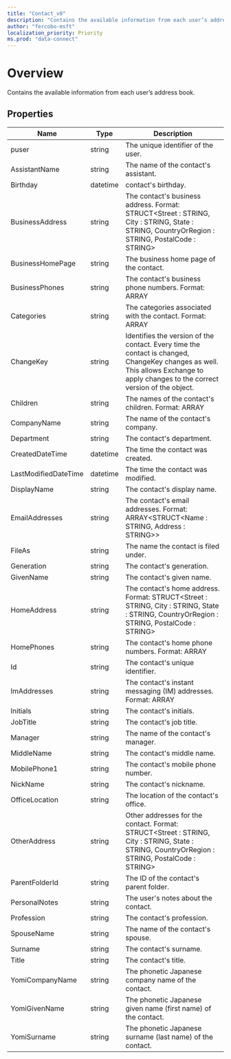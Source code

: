 ```yaml
---
title: "Contact_v0"
description: "Contains the available information from each user’s address book."
author: "fercobo-msft"
localization_priority: Priority
ms.prod: "data-connect"
---
```


# Overview

Contains the available information from each user’s address book.

## Properties

| Name | Type | Description |
|--|--|--|
| puser | string | The unique identifier of the user. |
| AssistantName | string | The name of the contact's assistant. |
| Birthday | datetime | contact's birthday. |
| BusinessAddress | string | The contact's business address. Format: STRUCT<Street : STRING, City : STRING, State : STRING, CountryOrRegion : STRING, PostalCode : STRING> |
| BusinessHomePage | string | The business home page of the contact. |
| BusinessPhones | string | The contact's business phone numbers. Format: ARRAY<STRING> |
| Categories | string | The categories associated with the contact. Format: ARRAY<STRING> |
| ChangeKey | string | Identifies the version of the contact. Every time the contact is changed, ChangeKey changes as well. This allows Exchange to apply changes to the correct version of the object. |
| Children | string | The names of the contact's children. Format: ARRAY<STRING> |
| CompanyName | string | The name of the contact's company. |
| Department | string | The contact's department. |
| CreatedDateTime | datetime | The time the contact was created. |
| LastModifiedDateTime | datetime | The time the contact was modified. |
| DisplayName | string | The contact's display name. |
| EmailAddresses | string | The contact's email addresses. Format: ARRAY<STRUCT<Name : STRING, Address : STRING>> |
| FileAs | string | The name the contact is filed under. |
| Generation | string | The contact's generation. |
| GivenName | string | The contact's given name. |
| HomeAddress | string | The contact's home address. Format: STRUCT<Street : STRING, City : STRING, State : STRING, CountryOrRegion : STRING, PostalCode : STRING> |
| HomePhones | string | The contact's home phone numbers. Format: ARRAY<STRING> |
| Id | string | The contact's unique identifier. |
| ImAddresses | string | The contact's instant messaging (IM) addresses. Format: ARRAY<STRING> |
| Initials | string | The contact's initials. |
| JobTitle | string | The contact's job title. |
| Manager | string | The name of the contact's manager. |
| MiddleName | string | The contact's middle name. |
| MobilePhone1 | string | The contact's mobile phone number. |
| NickName | string | The contact's nickname. |
| OfficeLocation | string | The location of the contact's office. |
| OtherAddress | string | Other addresses for the contact. Format: STRUCT<Street : STRING, City : STRING, State : STRING, CountryOrRegion : STRING, PostalCode : STRING> |
| ParentFolderId | string | The ID of the contact's parent folder. |
| PersonalNotes | string | The user's notes about the contact. |
| Profession | string | The contact's profession. |
| SpouseName | string | The name of the contact's spouse. |
| Surname | string | The contact's surname. |
| Title | string | The contact's title. |
| YomiCompanyName | string | The phonetic Japanese company name of the contact. |
| YomiGivenName | string | The phonetic Japanese given name (first name) of the contact. |
| YomiSurname | string | The phonetic Japanese surname (last name) of the contact. |
